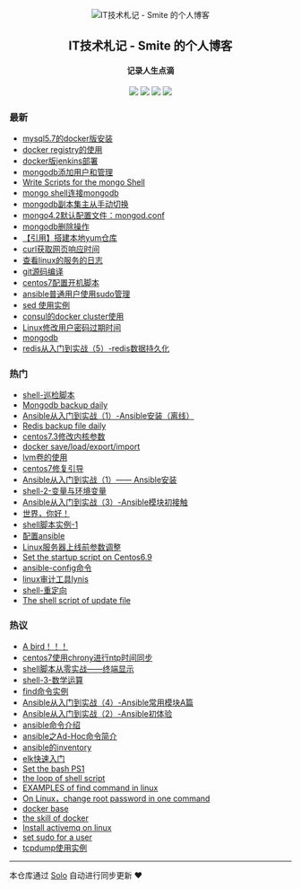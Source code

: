 <p align="center"><img alt="IT技术札记 - Smite 的个人博客" src="https://static.b3log.org/images/brand/solo-32.png"></p><h2 align="center">
IT技术札记 - Smite 的个人博客
</h2>

<h4 align="center">记录人生点滴</h4>
<p align="center"><a title="IT技术札记 - Smite 的个人博客" target="_blank" href="https://github.com/SmiteLi/solo-blog"><img src="https://img.shields.io/github/last-commit/SmiteLi/solo-blog.svg?style=flat-square&color=FF9900"></a>
<a title="GitHub repo size in bytes" target="_blank" href="https://github.com/SmiteLi/solo-blog"><img src="https://img.shields.io/github/repo-size/SmiteLi/solo-blog.svg?style=flat-square"></a>
<a title="Solo Version" target="_blank" href="https://github.com/88250/solo/releases"><img src="https://img.shields.io/badge/solo-3.6.7-f1e05a.svg?style=flat-square&color=blueviolet"></a>
<a title="Hits" target="_blank" href="https://github.com/88250/hits"><img src="https://hits.b3log.org/SmiteLi/solo-blog.svg"></a></p>

### 最新

* [mysql5.7的docker版安装](https://smite.site/articles/2019/12/10/1575965194012.html)
* [docker registry的使用](https://smite.site/articles/2019/12/06/1575600829014.html)
* [docker版jenkins部署](https://smite.site/articles/2019/12/04/1575439797964.html)
* [mongodb添加用户和管理](https://smite.site/articles/2019/12/02/1575259110437.html)
* [Write Scripts for the mongo Shell](https://smite.site/articles/2019/11/29/1575019588800.html)
* [mongo shell连接mongodb](https://smite.site/articles/2019/11/29/1575015937344.html)
* [mongodb副本集主从手动切换](https://smite.site/articles/2019/11/28/1574946340445.html)
* [mongo4.2默认配置文件：mongod.conf](https://smite.site/articles/2019/11/28/1574931304189.html)
* [mongodb删除操作](https://smite.site/articles/2019/11/28/1574928174643.html)
* [【引用】搭建本地yum仓库](https://smite.site/articles/2019/11/22/1574393334735.html)
* [curl获取网页响应时间](https://smite.site/articles/2019/11/20/1574249158070.html)
* [查看linux的服务的日志](https://smite.site/articles/2019/11/20/1574219737259.html)
* [git源码编译](https://smite.site/articles/2019/11/19/1574135696340.html)
* [centos7配置开机脚本](https://smite.site/articles/2019/11/14/1573703720152.html)
* [ansible普通用户使用sudo管理](https://smite.site/articles/2019/11/04/1572850841277.html)
* [sed 使用实例](https://smite.site/articles/2019/11/04/1572835822714.html)
* [consul的docker cluster使用](https://smite.site/articles/2019/10/31/1572503173904.html)
* [Linux修改用户密码过期时间](https://smite.site/articles/2019/10/30/1572433687656.html)
* [mongodb](https://smite.site/articles/2019/10/29/1572342238854.html)
* [redis从入门到实战（5）-redis数据持久化](https://smite.site/articles/2019/10/22/1571725412117.html)

### 热门

* [shell-巡检脚本](https://smite.site/articles/2019/07/19/1563519431599.html)
* [Mongodb backup daily](https://smite.site/articles/2019/09/11/1568187187538.html)
* [Ansible从入门到实战（1）-Ansible安装（离线）](https://smite.site/articles/2019/10/10/1570690567322.html)
* [Redis backup file daily](https://smite.site/articles/2019/09/12/1568255347994.html)
* [centos7.3修改内核参数](https://smite.site/articles/2019/09/24/1569309048141.html)
* [docker save/load/export/import](https://smite.site/articles/2019/09/16/1568627164223.html)
* [lvm卷的使用](https://smite.site/articles/2019/07/22/1563798784406.html)
* [centos7修复引导](https://smite.site/articles/2019/06/11/1560227801329.html)
* [Ansible从入门到实战（1）—— Ansible安装](https://smite.site/articles/2019/09/02/1567406217520.html)
* [shell-2-变量与环境变量](https://smite.site/articles/2019/07/20/1563601922040.html)
* [Ansible从入门到实战（3）-Ansible模块初接触](https://smite.site/articles/2019/10/08/1570533045056.html)
* [世界，你好！](https://smite.site/hello-solo)
* [shell脚本实例-1](https://smite.site/articles/2019/06/11/1560246472451.html)
* [配置ansible](https://smite.site/articles/2019/09/02/1567406823399.html)
* [Linux服务器上线前参数调整](https://smite.site/articles/2019/08/31/1567254500496.html)
* [Set the startup script on Centos6.9](https://smite.site/articles/2019/09/10/1568087831690.html)
* [ansible-config命令](https://smite.site/articles/2019/09/02/1567408812395.html)
* [linux审计工具lynis](https://smite.site/articles/2019/09/20/1568948341218.html)
* [shell-重定向](https://smite.site/articles/2019/07/20/1563616493883.html)
* [The shell script of update file](https://smite.site/articles/2019/09/09/1568034492008.html)

### 热议

* [A bird！！！](https://smite.site/articles/2019/06/10/1560176729708.html)
* [centos7使用chrony进行ntp时间同步](https://smite.site/articles/2019/06/12/1560329546479.html)
* [shell脚本从零实战——终端显示](https://smite.site/articles/2019/07/16/1563287012292.html)
* [shell-3-数学运算](https://smite.site/articles/2019/07/20/1563615184000.html)
* [find命令实例](https://smite.site/articles/2019/08/31/1567210719944.html)
* [Ansible从入门到实战（4）-Ansible常用模块A篇](https://smite.site/articles/2019/09/02/1567383979702.html)
* [Ansible从入门到实战（2）-Ansible初体验](https://smite.site/articles/2019/09/02/1567408258989.html)
* [ansible命令介绍](https://smite.site/articles/2019/09/02/1567408516348.html)
* [ansible之Ad-Hoc命令简介](https://smite.site/articles/2019/09/02/1567408897272.html)
* [ansible的inventory](https://smite.site/articles/2019/09/02/1567415545793.html)
* [elk快速入门](https://smite.site/articles/2019/09/04/1567578582388.html)
* [Set the bash PS1](https://smite.site/articles/2019/09/05/1567672512586.html)
* [the loop of shell script](https://smite.site/articles/2019/09/05/1567674411515.html)
* [EXAMPLES of find command in linux](https://smite.site/articles/2019/09/08/1567951229098.html)
* [On Linux，change root password in one command](https://smite.site/articles/2019/09/12/1568273318782.html)
* [docker base](https://smite.site/articles/2019/09/16/1568615119140.html)
* [the skill of docker](https://smite.site/articles/2019/09/16/1568616618160.html)
* [Install activemq on linux](https://smite.site/articles/2019/09/18/1568787655839.html)
* [set sudo for a user](https://smite.site/articles/2019/09/19/1568900626840.html)
* [tcpdump使用实例](https://smite.site/articles/2019/09/20/1568976053479.html)

---

本仓库通过 [Solo](https://github.com/88250/solo) 自动进行同步更新 ❤️ 